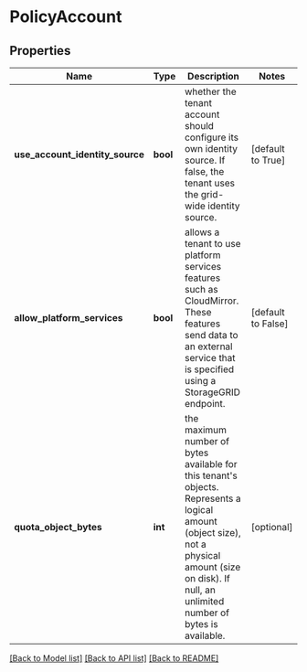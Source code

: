 # PolicyAccount

## Properties
Name | Type | Description | Notes
------------ | ------------- | ------------- | -------------
**use_account_identity_source** | **bool** | whether the tenant account should configure its own identity source. If false, the tenant uses the grid-wide identity source. | [default to True]
**allow_platform_services** | **bool** | allows a tenant to use platform services features such as CloudMirror. These features send data to an external service that is specified using a StorageGRID endpoint. | [default to False]
**quota_object_bytes** | **int** | the maximum number of bytes available for this tenant&#x27;s objects. Represents a logical amount (object size), not a physical amount (size on disk). If null, an unlimited number of bytes is available. | [optional] 

[[Back to Model list]](../README.md#documentation-for-models) [[Back to API list]](../README.md#documentation-for-api-endpoints) [[Back to README]](../README.md)

